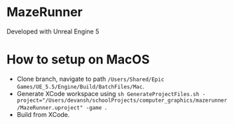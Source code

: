 # MazeRunner

Developed with Unreal Engine 5

# How to setup on MacOS

- Clone branch, navigate to path ``/Users/Shared/Epic Games/UE_5.5/Engine/Build/BatchFiles/Mac``. 
- Generate XCode workspace using ``sh GenerateProjectFiles.sh -project="/Users/devansh/schoolProjects/computer_graphics/mazerunner/MazeRunner.uproject" -game
``.
- Build from XCode.
